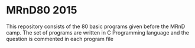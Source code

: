 # MRnD80 2015

This repository consists of the 80 basic programs given before the MRnD camp.
The set of programs are written in C Programming language and the question is commented in each program file

